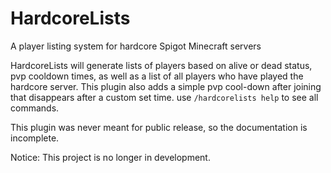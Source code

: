 # HardcoreLists

A player listing system for hardcore Spigot Minecraft servers 

HardcoreLists will generate lists of players based on alive or dead status, pvp cooldown times, as well as a list of all players who have played the hardcore server. This plugin also adds a simple pvp cool-down after joining that disappears after a custom set time. use `/hardcorelists help` to see all commands.

This plugin was never meant for public release, so the documentation is incomplete.

Notice: This project is no longer in development.